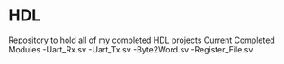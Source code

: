 # HDL
Repository to hold all of my completed HDL projects
Current Completed Modules
-Uart_Rx.sv
-Uart_Tx.sv
-Byte2Word.sv
-Register_File.sv
